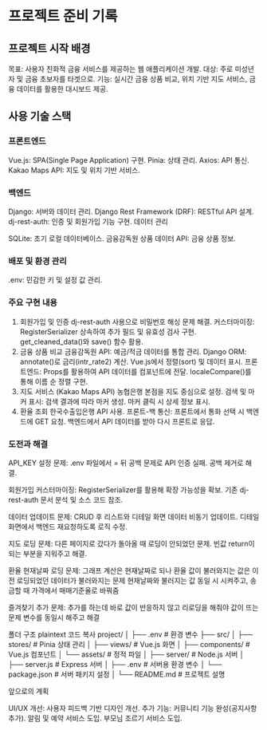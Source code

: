 # 프로젝트 준비 기록

## 프로젝트 시작 배경
목표: 사용자 친화적 금융 서비스를 제공하는 웹 애플리케이션 개발.
대상: 주로 미성년자 및 금융 초보자를 타겟으로.
기능: 실시간 금융 상품 비교, 위치 기반 지도 서비스, 금융 데이터를 활용한 대시보드 제공.

## 사용 기술 스택

### 프론트엔드
Vue.js: SPA(Single Page Application) 구현.
Pinia: 상태 관리.
Axios: API 통신.
Kakao Maps API: 지도 및 위치 기반 서비스.

### 백엔드
Django: 서버와 데이터 관리.
Django Rest Framework (DRF): RESTful API 설계.
dj-rest-auth: 인증 및 회원가입 기능 구현.
데이터 관리

SQLite: 초기 로컬 데이터베이스.
금융감독원 상품 데이터 API: 금융 상품 정보.

### 배포 및 환경 관리
.env: 민감한 키 및 설정 값 관리.

### 주요 구현 내용
1. 회원가입 및 인증
dj-rest-auth 사용으로 비밀번호 해싱 문제 해결.
커스터마이징:
RegisterSerializer 상속하여 추가 필드 및 유효성 검사 구현.
get_cleaned_data()와 save() 함수 활용.
2. 금융 상품 비교
금융감독원 API: 예금/적금 데이터를 통합 관리.
Django ORM:
annotate()로 금리(intr_rate2) 계산.
Vue.js에서 정렬(sort) 및 데이터 표시.
프론트엔드:
Props를 활용하여 API 데이터를 컴포넌트에 전달.
localeCompare()를 통해 이름 순 정렬 구현.
3. 지도 서비스 (Kakao Maps API)
농협은행 본점을 지도 중심으로 설정.
검색 및 마커 표시:
검색 결과에 따라 마커 생성.
마커 클릭 시 상세 정보 표시.
4. 환율 조회
한국수출입은행 API 사용.
프론트-백 통신:
프론트에서 통화 선택 시 백엔드에 GET 요청.
백엔드에서 API 데이터를 받아 다시 프론트로 응답.

### 도전과 해결
API_KEY 설정 문제:
.env 파일에서 = 뒤 공백 문제로 API 인증 실패.
공백 제거로 해결.

회원가입 커스터마이징:
RegisterSerializer를 활용해 확장 가능성을 확보.
기존 dj-rest-auth 문서 분석 및 소스 코드 참조.

데이터 업데이트 문제:
CRUD 후 리스트와 디테일 화면 데이터 비동기 업데이트.
디테일 화면에서 백엔드 재요청하도록 로직 수정.

지도 로딩 문제:
다른 페이지로 갔다가 돌아올 때 로딩이 안되었던 문제.
빈값 return이 되는 부분을 지워주고 해결.

환율 현재날짜 로딩 문제:
그래프 계산은 현재날짜로 되나 환율 값이 불러와지는 값은 이전 로딩되었던 데이터가 불러와지는 문제
현재날짜와 불러지는 값 동일 시 시켜주고, 송금할 때 가격에서 매매기준율로 바꿔줌

즐겨찾기 추가 문제:
추가를 하는데 바로 값이 반응하지 않고 리로딩을 해줘야 값이 뜨는 문제
변수를 동일시 해주고 해결



폴더 구조
plaintext
코드 복사
project/
│
├── .env                       # 환경 변수
├── src/
│   ├── stores/                # Pinia 상태 관리
│   ├── views/                 # Vue.js 화면
│   ├── components/            # Vue.js 컴포넌트
│   └── assets/                # 정적 파일
│
├── server/                    # Node.js 서버
│   ├── server.js              # Express 서버
│   ├── .env                   # 서버용 환경 변수
│   └── package.json           # 서버 패키지 설정
│
└── README.md                  # 프로젝트 설명

앞으로의 계획

UI/UX 개선: 사용자 피드백 기반 디자인 개선.
추가 기능:
커뮤니티 기능 완성(공지사항 추가).
알림 및 예약 서비스 도입.
부모님 조르기 서비스 도입.
